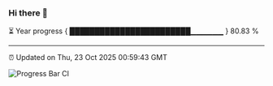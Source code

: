 ### Hi there 👋

⏳ Year progress { ████████████████████████▁▁▁▁▁▁ } 80.83 %

---

⏰ Updated on Thu, 23 Oct 2025 00:59:43 GMT

![Progress Bar CI](https://github.com/code-lakshay/GitHub-Actions-Demo/workflows/Progress%20Bar%20CI/badge.svg)
